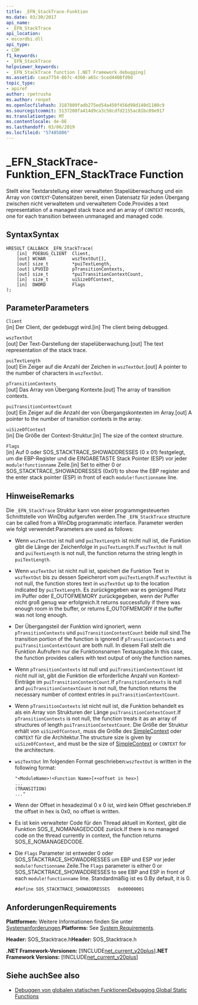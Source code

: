 ```yaml
---
title: _EFN_StackTrace-Funktion
ms.date: 03/30/2017
api_name:
- _EFN_StackTrace
api_location:
- mscordbi.dll
api_type:
- COM
f1_keywords:
- _EFN_StackTrace
helpviewer_keywords:
- _EFN_StackTrace function [.NET Framework debugging]
ms.assetid: caea7754-867c-4360-a65c-5ced4408fd9d
topic_type:
- apiref
author: rpetrusha
ms.author: ronpet
ms.openlocfilehash: 3187809fadb275ed54a450f456d98d140d1100c9
ms.sourcegitcommit: 5137208fa414d9ca3c58cdfd2155ac81bc89e917
ms.translationtype: MT
ms.contentlocale: de-DE
ms.lasthandoff: 03/06/2019
ms.locfileid: "57485886"
---
```

# <a name="efnstacktrace-function"></a><span data-ttu-id="18576-102">_EFN_StackTrace-Funktion</span><span class="sxs-lookup"><span data-stu-id="18576-102">_EFN_StackTrace Function</span></span>
<span data-ttu-id="18576-103">Stellt eine Textdarstellung einer verwalteten Stapelüberwachung und ein Array von `CONTEXT`-Datensätzen bereit, einen Datensatz für jeden Übergang zwischen nicht verwaltetem und verwaltetem Code.</span><span class="sxs-lookup"><span data-stu-id="18576-103">Provides a text representation of a managed stack trace and an array of `CONTEXT` records, one for each transition between unmanaged and managed code.</span></span>  
  
## <a name="syntax"></a><span data-ttu-id="18576-104">Syntax</span><span class="sxs-lookup"><span data-stu-id="18576-104">Syntax</span></span>  
  
```  
HRESULT CALLBACK _EFN_StackTrace(  
    [in]  PDEBUG_CLIENT  Client,  
    [out] WCHAR          wszTextOut[],  
    [out] size_t         *puiTextLength,  
    [out] LPVOID         pTransitionContexts,  
    [out] size_t         *puiTransitionContextCount,  
    [in]  size_t         uiSizeOfContext,  
    [in]  DWORD          Flags  
);  
```  
  
## <a name="parameters"></a><span data-ttu-id="18576-105">Parameter</span><span class="sxs-lookup"><span data-stu-id="18576-105">Parameters</span></span>  
 `Client`  
 <span data-ttu-id="18576-106">[in] Der Client, der gedebuggt wird.</span><span class="sxs-lookup"><span data-stu-id="18576-106">[in] The client being debugged.</span></span>  
  
 `wszTextOut`  
 <span data-ttu-id="18576-107">[out] Der Text-Darstellung der stapelüberwachung.</span><span class="sxs-lookup"><span data-stu-id="18576-107">[out] The text representation of the stack trace.</span></span>  
  
 `puiTextLength`  
 <span data-ttu-id="18576-108">[out] Ein Zeiger auf die Anzahl der Zeichen in `wszTextOut`.</span><span class="sxs-lookup"><span data-stu-id="18576-108">[out] A pointer to the number of characters in `wszTextOut`.</span></span>  
  
 `pTransitionContexts`  
 <span data-ttu-id="18576-109">[out] Das Array von Übergang Kontexte.</span><span class="sxs-lookup"><span data-stu-id="18576-109">[out] The array of transition contexts.</span></span>  
  
 `puiTransitionContextCount`  
 <span data-ttu-id="18576-110">[out] Ein Zeiger auf die Anzahl der von Übergangskontexten im Array.</span><span class="sxs-lookup"><span data-stu-id="18576-110">[out] A pointer to the number of transition contexts in the array.</span></span>  
  
 `uiSizeOfContext`  
 <span data-ttu-id="18576-111">[in] Die Größe der Context-Struktur.</span><span class="sxs-lookup"><span data-stu-id="18576-111">[in] The size of the context structure.</span></span>  
  
 `Flags`  
 <span data-ttu-id="18576-112">[in] Auf 0 oder SOS_STACKTRACE_SHOWADDRESSES (0 x 01) festgelegt, um die EBP-Register und die EINGABETASTE Stack Pointer (ESP) vor jeder `module!functionname` Zeile.</span><span class="sxs-lookup"><span data-stu-id="18576-112">[in] Set to either 0 or SOS_STACKTRACE_SHOWADDRESSES (0x01) to show the EBP register and the enter stack pointer (ESP) in front of each `module!functionname` line.</span></span>  
  
## <a name="remarks"></a><span data-ttu-id="18576-113">Hinweise</span><span class="sxs-lookup"><span data-stu-id="18576-113">Remarks</span></span>  
 <span data-ttu-id="18576-114">Die `_EFN_StackTrace` Struktur kann von einer programmgesteuerten Schnittstelle von WinDbg aufgerufen werden.</span><span class="sxs-lookup"><span data-stu-id="18576-114">The `_EFN_StackTrace` structure can be called from a WinDbg programmatic interface.</span></span> <span data-ttu-id="18576-115">Parameter werden wie folgt verwendet:</span><span class="sxs-lookup"><span data-stu-id="18576-115">Parameters are used as follows:</span></span>  
  
-   <span data-ttu-id="18576-116">Wenn `wszTextOut` ist null und `puiTextLength` ist nicht null ist, die Funktion gibt die Länge der Zeichenfolge in `puiTextLength`.</span><span class="sxs-lookup"><span data-stu-id="18576-116">If `wszTextOut` is null and `puiTextLength` is not null, the function returns the string length in `puiTextLength`.</span></span>  
  
-   <span data-ttu-id="18576-117">Wenn `wszTextOut` ist nicht null ist, speichert die Funktion Text in `wszTextOut` bis zu dessen Speicherort vom `puiTextLength`.</span><span class="sxs-lookup"><span data-stu-id="18576-117">If `wszTextOut` is not null, the function stores text in `wszTextOut` up to the location indicated by `puiTextLength`.</span></span> <span data-ttu-id="18576-118">Es zurückgegeben war es genügend Platz im Puffer oder E_OUTOFMEMORY zurückgegeben, wenn der Puffer nicht groß genug war erfolgreich.</span><span class="sxs-lookup"><span data-stu-id="18576-118">It returns successfully if there was enough room in the buffer, or returns E_OUTOFMEMORY if the buffer was not long enough.</span></span>  
  
-   <span data-ttu-id="18576-119">Der Übergangsteil der Funktion wird ignoriert, wenn `pTransitionContexts` und `puiTransitionContextCount` beide null sind.</span><span class="sxs-lookup"><span data-stu-id="18576-119">The transition portion of the function is ignored if `pTransitionContexts` and `puiTransitionContextCount` are both null.</span></span> <span data-ttu-id="18576-120">In diesem Fall stellt die Funktion Aufrufern nur die Funktionsnamen Textausgabe.</span><span class="sxs-lookup"><span data-stu-id="18576-120">In this case, the function provides callers with text output of only the function names.</span></span>  
  
-   <span data-ttu-id="18576-121">Wenn `pTransitionContexts` ist null und `puiTransitionContextCount` ist nicht null ist, gibt die Funktion die erforderliche Anzahl von Kontext-Einträge im `puiTransitionContextCount`.</span><span class="sxs-lookup"><span data-stu-id="18576-121">If `pTransitionContexts` is null and `puiTransitionContextCount` is not null, the function returns the necessary number of context entries in `puiTransitionContextCount`.</span></span>  
  
-   <span data-ttu-id="18576-122">Wenn `pTransitionContexts` ist nicht null ist, die Funktion behandelt es als ein Array von Strukturen der Länge `puiTransitionContextCount`.</span><span class="sxs-lookup"><span data-stu-id="18576-122">If `pTransitionContexts` is not null, the function treats it as an array of structures of length `puiTransitionContextCount`.</span></span> <span data-ttu-id="18576-123">Die Größe der Struktur erhält von `uiSizeOfContext`, muss die Größe des [SimpleContext](../../../../docs/framework/unmanaged-api/debugging/stacktrace-simplecontext-structure.md) oder `CONTEXT` für die Architektur.</span><span class="sxs-lookup"><span data-stu-id="18576-123">The structure size is given by `uiSizeOfContext`, and must be the size of [SimpleContext](../../../../docs/framework/unmanaged-api/debugging/stacktrace-simplecontext-structure.md) or `CONTEXT` for the architecture.</span></span>  
  
-   <span data-ttu-id="18576-124">`wszTextOut` Im folgenden Format geschrieben:</span><span class="sxs-lookup"><span data-stu-id="18576-124">`wszTextOut` is written in the following format:</span></span>  
  
    ```  
    "<ModuleName>!<Function Name>[+<offset in hex>]  
    ...  
    (TRANSITION)  
    ..."  
    ```  
  
-   <span data-ttu-id="18576-125">Wenn der Offset in hexadezimal 0 x 0 ist, wird kein Offset geschrieben.</span><span class="sxs-lookup"><span data-stu-id="18576-125">If the offset in hex is 0x0, no offset is written.</span></span>  
  
-   <span data-ttu-id="18576-126">Es ist kein verwalteter Code für den Thread aktuell im Kontext, gibt die Funktion SOS_E_NOMANAGEDCODE zurück.</span><span class="sxs-lookup"><span data-stu-id="18576-126">If there is no managed code on the thread currently in context, the function returns SOS_E_NOMANAGEDCODE.</span></span>  
  
-   <span data-ttu-id="18576-127">Die `Flags` Parameter ist entweder 0 oder SOS_STACKTRACE_SHOWADDRESSES um EBP und ESP vor jeder `module!functionname` Zeile.</span><span class="sxs-lookup"><span data-stu-id="18576-127">The `Flags` parameter is either 0 or SOS_STACKTRACE_SHOWADDRESSES to see EBP and ESP in front of each `module!functionname` line.</span></span> <span data-ttu-id="18576-128">Standardmäßig ist es 0.</span><span class="sxs-lookup"><span data-stu-id="18576-128">By default, it is 0.</span></span>  
  
    ```  
    #define SOS_STACKTRACE_SHOWADDRESSES   0x00000001  
    ```  
  
## <a name="requirements"></a><span data-ttu-id="18576-129">Anforderungen</span><span class="sxs-lookup"><span data-stu-id="18576-129">Requirements</span></span>  
 <span data-ttu-id="18576-130">**Plattformen:** Weitere Informationen finden Sie unter [Systemanforderungen](../../../../docs/framework/get-started/system-requirements.md).</span><span class="sxs-lookup"><span data-stu-id="18576-130">**Platforms:** See [System Requirements](../../../../docs/framework/get-started/system-requirements.md).</span></span>  
  
 <span data-ttu-id="18576-131">**Header:** SOS_Stacktrace.h</span><span class="sxs-lookup"><span data-stu-id="18576-131">**Header:** SOS_Stacktrace.h</span></span>  
  
 <span data-ttu-id="18576-132">**.NET Framework-Versionen:** [!INCLUDE[net_current_v20plus](../../../../includes/net-current-v20plus-md.md)]</span><span class="sxs-lookup"><span data-stu-id="18576-132">**.NET Framework Versions:** [!INCLUDE[net_current_v20plus](../../../../includes/net-current-v20plus-md.md)]</span></span>  
  
## <a name="see-also"></a><span data-ttu-id="18576-133">Siehe auch</span><span class="sxs-lookup"><span data-stu-id="18576-133">See also</span></span>
- [<span data-ttu-id="18576-134">Debuggen von globalen statischen Funktionen</span><span class="sxs-lookup"><span data-stu-id="18576-134">Debugging Global Static Functions</span></span>](../../../../docs/framework/unmanaged-api/debugging/debugging-global-static-functions.md)
